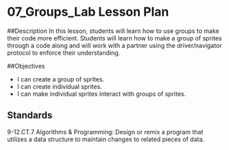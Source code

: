 # 07_Groups_Lab Lesson Plan

##Description
In this lesson, students will learn how to use groups to make their code more efficient. Students will learn how to make a group of sprites through a code along and will work with a partner using the driver/navigator protocol to enforce their understanding.

##Objectives
- I can create a group of sprites.
- I can create individual sprites.
- I can make individual sprites interact with groups of sprites.

## Standards
9-12.CT.7 Algorithms & Programming: Design or remix a program that utilizes a data structure to maintain changes to related pieces of data.
